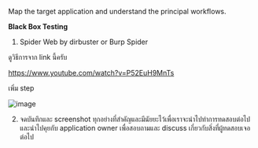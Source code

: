 Map the target application and understand the principal workflows.

**Black Box Testing**

1. Spider Web by dirbuster or Burp Spider

ดูวิธีการจาก link นี้ครับ

https://www.youtube.com/watch?v=P52EuH9MnTs

เพิ่ม step 

![image](https://user-images.githubusercontent.com/60565002/73827175-aa8a2900-4831-11ea-8243-c9044bfb903f.png)

2. จดบันทึกและ screenshot ทุกอย่างที่สำคัญและมีนัยยะไว้เพื่อเราจะนำไปทำการทดสอบต่อไปและนำไปคุยกับ application owner เพื่อสอบถามและ discuss เกี่ยวกับสิ่งที่ผู้ทดสอบเจอต่อไป


